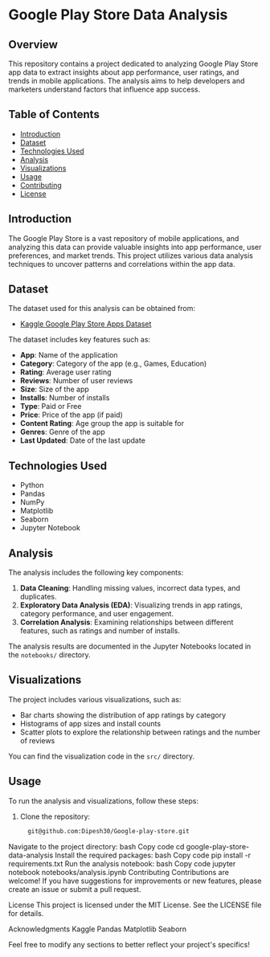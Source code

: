 # Google Play Store Data Analysis

## Overview

This repository contains a project dedicated to analyzing Google Play Store app data to extract insights about app performance, user ratings, and trends in mobile applications. The analysis aims to help developers and marketers understand factors that influence app success.

## Table of Contents

- [Introduction](#introduction)
- [Dataset](#dataset)
- [Technologies Used](#technologies-used)
- [Analysis](#analysis)
- [Visualizations](#visualizations)
- [Usage](#usage)
- [Contributing](#contributing)
- [License](#license)

## Introduction

The Google Play Store is a vast repository of mobile applications, and analyzing this data can provide valuable insights into app performance, user preferences, and market trends. This project utilizes various data analysis techniques to uncover patterns and correlations within the app data.

## Dataset

The dataset used for this analysis can be obtained from:

- [Kaggle Google Play Store Apps Dataset](https://www.kaggle.com/datasets/lava18/google-play-store-apps)

The dataset includes key features such as:

- **App**: Name of the application
- **Category**: Category of the app (e.g., Games, Education)
- **Rating**: Average user rating
- **Reviews**: Number of user reviews
- **Size**: Size of the app
- **Installs**: Number of installs
- **Type**: Paid or Free
- **Price**: Price of the app (if paid)
- **Content Rating**: Age group the app is suitable for
- **Genres**: Genre of the app
- **Last Updated**: Date of the last update

## Technologies Used

- Python
- Pandas
- NumPy
- Matplotlib
- Seaborn
- Jupyter Notebook

## Analysis

The analysis includes the following key components:

1. **Data Cleaning**: Handling missing values, incorrect data types, and duplicates.
2. **Exploratory Data Analysis (EDA)**: Visualizing trends in app ratings, category performance, and user engagement.
3. **Correlation Analysis**: Examining relationships between different features, such as ratings and number of installs.

The analysis results are documented in the Jupyter Notebooks located in the `notebooks/` directory.

## Visualizations

The project includes various visualizations, such as:

- Bar charts showing the distribution of app ratings by category
- Histograms of app sizes and install counts
- Scatter plots to explore the relationship between ratings and the number of reviews

You can find the visualization code in the `src/` directory.

## Usage

To run the analysis and visualizations, follow these steps:

1. Clone the repository:
   ```bash
     git@github.com:Dipesh30/Google-play-store.git
Navigate to the project directory:
bash
Copy code
cd google-play-store-data-analysis
Install the required packages:
bash
Copy code
pip install -r requirements.txt
Run the analysis notebook:
bash
Copy code
jupyter notebook notebooks/analysis.ipynb
Contributing
Contributions are welcome! If you have suggestions for improvements or new features, please create an issue or submit a pull request.

License
This project is licensed under the MIT License. See the LICENSE file for details.

Acknowledgments
Kaggle
Pandas
Matplotlib
Seaborn

Feel free to modify any sections to better reflect your project's specifics!
